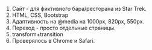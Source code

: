 1) Сайт - для фиктивного бара/ресторана из Star Trek.
2) HTML, CSS, Bootstrap 
3) Адаптивность на @media на 1000px,  820px, 550px.   
4) Переход  - просто отдельные страницы.
5) transform+transition
6) Проверялось в Chrome и Safari.
